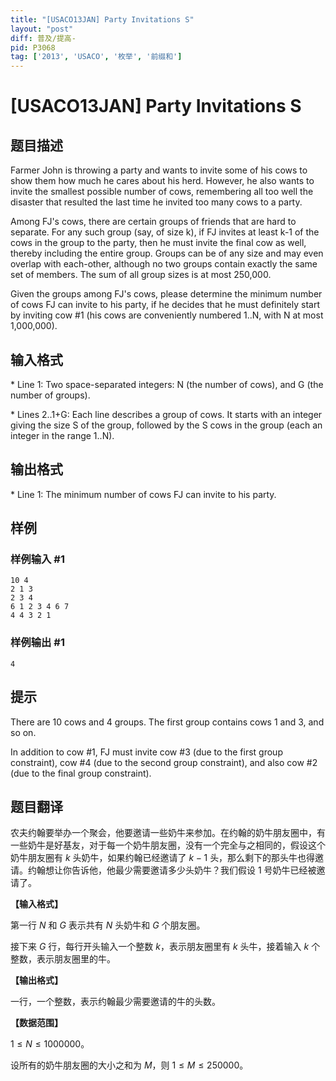 ```yaml
---
title: "[USACO13JAN] Party Invitations S"
layout: "post"
diff: 普及/提高-
pid: P3068
tag: ['2013', 'USACO', '枚举', '前缀和']
---
```

# [USACO13JAN] Party Invitations S
## 题目描述

Farmer John is throwing a party and wants to invite some of his cows to show them how much he cares about his herd.  However, he also wants to invite the smallest possible number of cows, remembering all too well the disaster that resulted the last time he invited too many cows to a party.

Among FJ's cows, there are certain groups of friends that are hard to separate.  For any such group (say, of size k), if FJ invites at least k-1 of the cows in the group to the party, then he must invite the final cow as well, thereby including the entire group.  Groups can be of any size and may even overlap with each-other, although no two groups contain exactly the same set of members.  The sum of all group sizes is at most 250,000.

Given the groups among FJ's cows, please determine the minimum number of cows FJ can invite to his party, if he decides that he must definitely start by inviting cow #1 (his cows are conveniently numbered 1..N, with N at most 1,000,000).


## 输入格式

\* Line 1: Two space-separated integers: N (the number of cows), and G (the number of groups).

\* Lines 2..1+G: Each line describes a group of cows.  It starts with an integer giving the size S of the group, followed by the S cows in the group (each an integer in the range 1..N).


## 输出格式

\* Line 1: The minimum number of cows FJ can invite to his party.



## 样例

### 样例输入 #1
```
10 4 
2 1 3 
2 3 4 
6 1 2 3 4 6 7 
4 4 3 2 1 

```
### 样例输出 #1
```
4 

```
## 提示

There are 10 cows and 4 groups.  The first group contains cows 1 and 3, and so on.


In addition to cow #1, FJ must invite cow #3 (due to the first group constraint), cow #4 (due to the second group constraint), and also cow #2 (due to the final group constraint).


## 题目翻译

农夫约翰要举办一个聚会，他要邀请一些奶牛来参加。在约翰的奶牛朋友圈中，有一些奶牛是好基友，对于每一个奶牛朋友圈，没有一个完全与之相同的，假设这个奶牛朋友圈有 $k$ 头奶牛，如果约翰已经邀请了 $k-1$ 头，那么剩下的那头牛也得邀请。约翰想让你告诉他，他最少需要邀请多少头奶牛？我们假设 $1$ 号奶牛已经被邀请了。

**【输入格式】**

第一行 $N$ 和 $G$ 表示共有 $N$ 头奶牛和 $G$ 个朋友圈。

接下来 $G$ 行，每行开头输入一个整数 $k$，表示朋友圈里有 $k$ 头牛，接着输入 $k$ 个整数，表示朋友圈里的牛。

**【输出格式】**

一行，一个整数，表示约翰最少需要邀请的牛的头数。

**【数据范围】**

$1 \leq  N\leq1000000$。

设所有的奶牛朋友圈的大小之和为 $M$，则 $1 \leq  M\leq250000$。
